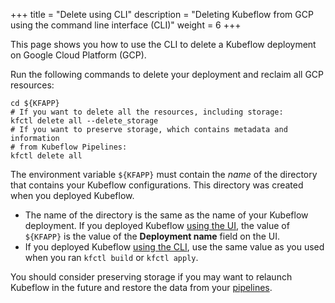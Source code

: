 +++
title = "Delete using CLI"
description = "Deleting Kubeflow from GCP using the command line interface (CLI)"
weight = 6
+++

This page shows you how to use the CLI to delete a Kubeflow deployment on
Google Cloud Platform (GCP).

Run the following commands to delete your deployment and reclaim all GCP
resources:

```
cd ${KFAPP}
# If you want to delete all the resources, including storage:
kfctl delete all --delete_storage
# If you want to preserve storage, which contains metadata and information
# from Kubeflow Pipelines:
kfctl delete all
```
The environment variable `${KFAPP}` must contain the _name_ of the directory 
that contains your Kubeflow configurations. This directory was created when you
deployed Kubeflow.

* The name of the directory is the same as the name of your Kubeflow deployment.
  If you deployed Kubeflow [using the UI](/docs/gke/deploy/deploy-ui/), the 
  value of `${KFAPP}` is the value of the **Deployment name** field on the UI.
* If you deployed Kubeflow [using the CLI](/docs/gke/deploy/deploy-cli/), use 
  the same value as you used when you ran `kfctl build` or `kfctl apply`.

You should consider preserving storage if you may want to relaunch
Kubeflow in the future and restore the data from your 
[pipelines](/docs/pipelines/pipelines-overview/).